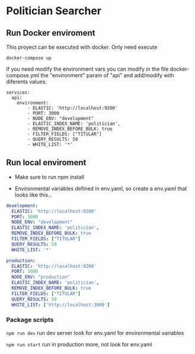 # Politician Searcher

## Run Docker enviroment
This proyect can be executed with docker. Only need execute 

```
docker-compose up
```

If you need modify the environment vars you can modify in the file docker-compose.yml the "environment" param of "api" and add/modify with diferents values:

````
services:
  api:
    environment:
        - ELASTIC: 'http://localhost:9200'
        - PORT: 3000
        - NODE_ENV: "development"
        - ELASTIC_INDEX_NAME: 'politician',
        - REMOVE_INDEX_BEFORE_BULK: true
        - FILTER_FIELDS: ["TITULAR"]
        - QUERY_RESULTS: 50
        - WHITE_LIST: '*'
````

## Run local enviroment

- Make sure to run npm install

- Environmental variables defined in env.yaml, so create a env.yaml that looks like this...

```yaml
development:
  ELASTIC: 'http://localhost:9200'
  PORT: 3000
  NODE_ENV: "development"
  ELASTIC_INDEX_NAME: 'politician',
  REMOVE_INDEX_BEFORE_BULK: true
  FILTER_FIELDS: ["TITULAR"]
  QUERY_RESULTS: 50
  WHITE_LIST: '*'

production:
  ELASTIC: 'http://localhost:9200'
  PORT: 3000
  NODE_ENV: "production"
  ELASTIC_INDEX_NAME: 'politician',
  REMOVE_INDEX_BEFORE_BULK: true
  FILTER_FIELDS: ["TITULAR"]
  QUERY_RESULTS: 50
  WHITE_LIST: ['http://localhost:3000']
```

### Package scripts

```npm run dev``` run dev server look for env.yaml for environmental variables

```npm run start``` run in production more, not look for env.yaml


